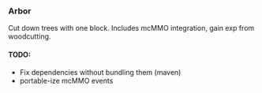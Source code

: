 ### Arbor
Cut down trees with one block.
Includes mcMMO integration, gain exp from woodcutting.

#### TODO:
- Fix dependencies without bundling them (maven)
- portable-ize mcMMO events
